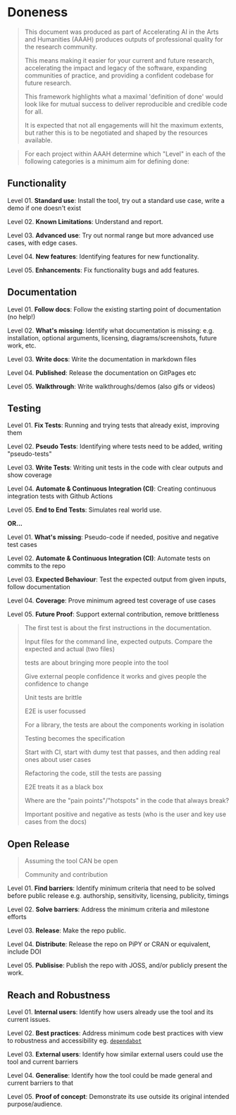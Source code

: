 # Doneness

> This document was produced as part of Accelerating AI in the Arts and Humanities (AAAH) produces outputs of professional quality for the research community. 
> 
> This means making it easier for your current and future research, accelerating the impact and legacy of the software, expanding communities of practice, and providing a confident codebase for future research. 
>
> This framework highlights what a maximal 'definition of done' would look like for mutual success to deliver reproducible and credible code for all. 
>
> It is expected that not all engagements will hit the maximum extents, but rather this is to be negotiated and shaped by the resources available.


>For each project within AAAH determine which "Level" in each of the following categories is a minimum aim for defining done:


## Functionality

Level 01. **Standard use**: Install the tool, try out a standard use case, write a demo if one doesn't exist

Level 02. **Known Limitations**: Understand and report. 

Level 03. **Advanced use**: Try out normal range but more advanced use cases, with edge cases. 

Level 04. **New features**: Identifying features for new functionality.

Level 05. **Enhancements**: Fix functionality bugs and add features.



## Documentation

Level 01. **Follow docs**: Follow the existing starting point of documentation (no help!)

Level 02. **What's missing**: Identify what documentation is missing: e.g. installation, optional arguments, licensing, diagrams/screenshots, future work, etc. 

Level 03. **Write docs**: Write the documentation in markdown files

Level 04. **Published**: Release the documentation on GitPages etc

Level 05. **Walkthrough**: Write walkthroughs/demos (also gifs or videos)

## Testing

Level 01. **Fix Tests**: Running and trying tests that already exist, improving them

Level 02. **Pseudo Tests**: Identifying where tests need to be added, writing "pseudo-tests"

Level 03. **Write Tests**: Writing unit tests in the code with clear outputs and show coverage

Level 04. **Automate & Continuous Integration (CI)**:  Creating continuous integration tests with Github Actions

Level 05. **End to End Tests**: Simulates real world use.

**OR...**

Level 01. **What's missing**: Pseudo-code if needed, positive and negative test cases

Level 02. **Automate & Continuous Integration (CI)**: Automate tests on commits to the repo

Level 03. **Expected Behaviour**: Test the expected output from given inputs, follow documentation

Level 04. **Coverage**: Prove minimum agreed test coverage of use cases

Level 05. **Future Proof**: Support external contribution, remove brittleness

 
> The first test is about the first instructions in the documentation. 
> 
> Input files for the command line, expected outputs. Compare the expected and actual (two files)
> 
> tests are about bringing more people into the tool
> 
> Give external people confidence it works and gives people the confidence to change
> 
> Unit tests are brittle
> 
> E2E is user focussed
> 
> For a library, the tests are about the components working in isolation
> 
> Testing becomes the specification
> 
> Start with CI, start with dumy test that passes, and then adding real ones about user cases
> 
> Refactoring the code, still the tests are passing
> 
> E2E treats it as a black box
> 
> Where are the "pain points"/"hotspots" in the code that always break?
> 
> Important positive and negative as tests (who is the user and key use cases from the docs)


## Open Release
> Assuming the tool CAN be open
> 
> Community and contribution

Level 01. **Find barriers**: Identify minimum criteria that need to be solved before public release e.g. authorship, sensitivity, licensing, publicity, timings

Level 02. **Solve barriers**: Address the minimum criteria and milestone efforts

Level 03. **Release**: Make the repo public.

Level 04. **Distribute**: Release the repo on PiPY or CRAN or equivalent, include DOI

Level 05. **Publisise**: Publish the repo with JOSS, and/or publicly present the work. 


## Reach and Robustness

Level 01. **Internal users**: Identify how users already use the tool and its current issues.

Level 02. **Best practices**: Address minimum code best practices with view to robustness and accessibility eg. [`dependabot`](https://github.com/dependabot/dependabot-core)

Level 03. **External users**: Identify how similar external users could use the tool and current barriers

Level 04. **Generalise**: Identify how the tool could be made general and current barriers to that

Level 05. **Proof of concept**: Demonstrate its use outside its original intended purpose/audience. 

